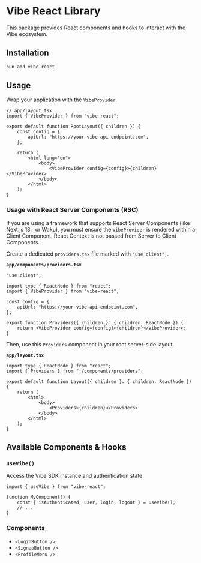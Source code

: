 # Vibe React Library

This package provides React components and hooks to interact with the Vibe ecosystem.

## Installation

```bash
bun add vibe-react
```

## Usage

Wrap your application with the `VibeProvider`.

```tsx
// app/layout.tsx
import { VibeProvider } from "vibe-react";

export default function RootLayout({ children }) {
    const config = {
        apiUrl: "https://your-vibe-api-endpoint.com",
    };

    return (
        <html lang="en">
            <body>
                <VibeProvider config={config}>{children}</VibeProvider>
            </body>
        </html>
    );
}
```

### Usage with React Server Components (RSC)

If you are using a framework that supports React Server Components (like Next.js 13+ or Waku), you must ensure the `VibeProvider` is rendered within a Client Component. React Context is not passed from Server to Client Components.

Create a dedicated `providers.tsx` file marked with `"use client";`.

**`app/components/providers.tsx`**

```tsx
"use client";

import type { ReactNode } from "react";
import { VibeProvider } from "vibe-react";

const config = {
    apiUrl: "https://your-vibe-api-endpoint.com",
};

export function Providers({ children }: { children: ReactNode }) {
    return <VibeProvider config={config}>{children}</VibeProvider>;
}
```

Then, use this `Providers` component in your root server-side layout.

**`app/layout.tsx`**

```tsx
import type { ReactNode } from "react";
import { Providers } from "./components/providers";

export default function Layout({ children }: { children: ReactNode }) {
    return (
        <html>
            <body>
                <Providers>{children}</Providers>
            </body>
        </html>
    );
}
```

## Available Components & Hooks

### `useVibe()`

Access the Vibe SDK instance and authentication state.

```tsx
import { useVibe } from "vibe-react";

function MyComponent() {
    const { isAuthenticated, user, login, logout } = useVibe();
    // ...
}
```

### Components

-   `<LoginButton />`
-   `<SignupButton />`
-   `<ProfileMenu />`
